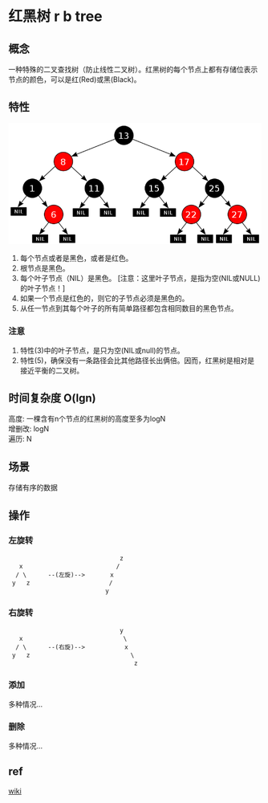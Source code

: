 # 红黑树 r b tree

## 概念
一种特殊的二叉查找树（防止线性二叉树）。红黑树的每个节点上都有存储位表示节点的颜色，可以是红(Red)或黑(Black)。

## 特性
![img](res/rbtree.png)
1. 每个节点或者是黑色，或者是红色。
2. 根节点是黑色。
3. 每个叶子节点（NIL）是黑色。 [注意：这里叶子节点，是指为空(NIL或NULL)的叶子节点！]
4. 如果一个节点是红色的，则它的子节点必须是黑色的。
5. 从任一节点到其每个叶子的所有简单路径都包含相同数目的黑色节点。

### 注意
1. 特性(3)中的叶子节点，是只为空(NIL或null)的节点。
2. 特性(5)，确保没有一条路径会比其他路径长出俩倍。因而，红黑树是相对是接近平衡的二叉树。

## 时间复杂度 O(lgn)
高度: 一棵含有n个节点的红黑树的高度至多为logN  
增删改: logN  
遍历: N  

## 场景
存储有序的数据

## 操作
### 左旋转
```
                               z
   x                          /                  
  / \      --(左旋)-->       x
 y   z                      /
                           y
```
### 右旋转
```
                               y
   x                            \                 
  / \      --(右旋)-->           x
 y   z                            \
                                   z
```
### 添加
多种情况...

### 删除
多种情况...

## ref
[wiki](https://zh.wikipedia.org/wiki/%E7%BA%A2%E9%BB%91%E6%A0%91)